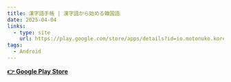 ```yaml
---
title: 漢字語手帳 | 漢字語から始める韓国語
date: 2025-04-04
links:
  - type: site
    url: https://play.google.com/store/apps/details?id=io.motonuko.koreankanjigo.app
tags:
  - Android
---
```


[**👉 Google Play Store**](https://play.google.com/store/apps/details?id=io.motonuko.koreankanjigo.app)


<!--more-->
